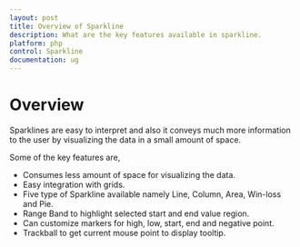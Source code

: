 ```yaml
---
layout: post
title: Overview of Sparkline
description: What are the key features available in sparkline.
platform: php
control: Sparkline
documentation: ug
---
```

# Overview

Sparklines are easy to interpret and also it conveys much more information to the user by visualizing the data in a small amount of space.

Some of the key features are,

* Consumes less amount of space for visualizing the data.
* Easy integration with grids.
* Five type of Sparkline available namely Line, Column, Area, Win-loss and Pie.
* Range Band to highlight selected start and end value region.
* Can customize markers for high, low, start, end and negative point.
* Trackball to get current mouse point to display tooltip.